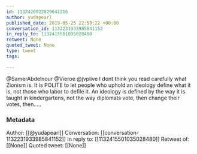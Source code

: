 ```yaml
---
id: 1132420923829641216
author: yudapearl
published_date: 2019-05-25 22:59:22 +00:00
conversation_id: 1132231933985841152
in_reply_to: 1132415501035028480
retweet: None
quoted_tweet: None
type: tweet
tags:

---
```


@SamerAbdelnour @Vieroe @jvplive I dont think you read carefully what Zionism is. It is POLITE to let people who uphold an ideology define what it is, not those who labor to defile it. An ideology is defined by the way it is taught in kindergartens, not the way diplomats vote, then change their votes, then.....

### Metadata

Author: [[@yudapearl]]
Conversation: [[conversation-1132231933985841152]]
In reply to: [[1132415501035028480]]
Retweet of: [[None]]
Quoted tweet: [[None]]
